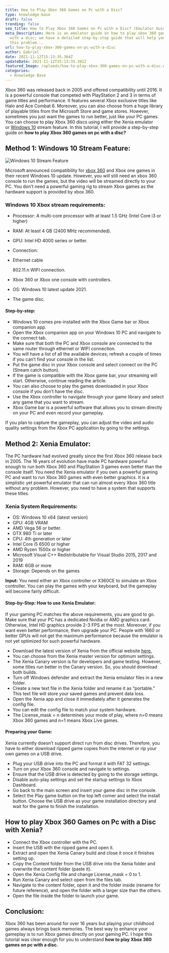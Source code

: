 ```yaml
---
title: How to Play Xbox 360 Games on Pc with a Disc?
type: knowledge-base
draft: false
trending: false
seo_title: How to Play Xbox 360 Games on Pc with a Disc? (Emulator Guide)
meta_Description: Here is an emulator guide on how to play xbox 360 games on pc
  with a disc; we have a detailed step-by-step guide that will help you overcome
  this problem...
url: how-to-play-xbox-360-games-on-pc-with-a-disc
author: Gabriel
date: 2021-11-12T15:13:35.364Z
updateDate: 2021-11-12T15:13:35.381Z
featured_Image: /uploads/how-to-play-xbox-360-games-on-pc-with-a-disc.webp
categories:
  - Knowledge Base
---
```

Xbox 360 was released back in 2005 and offered compatibility until 2016. It is a powerful console that competed with PlayStation 2 and 3 in terms of game titles and performance. It features several Xbox exclusive titles like Halo and Ace Combat 6. Moreover, you can also choose from a huge library of playable titles from the Microsoft Store and game stores. However, sometimes you just want the games to run better, just like your PC games. You can choose to play Xbox 360 discs using either the Xenia emulator or [Windows 10](https://www.microsoft.com/en-gb/software-download/windows10) stream feature. In this tutorial, I will provide a step-by-step guide on **how to play Xbox 360 games on pc with a disc?**

## Method 1: Windows 10 Stream Feature:

![Windows 10 Stream Feature](/uploads/windows-10-stream-feature.webp "Windows 10 Stream Feature")

Microsoft announced compatibility for [xbox 360](https://en.wikipedia.org/wiki/Xbox_360) and Xbox one games in their recent Windows 10 update. However, you will still need an xbox 360 console to run the games, but the video will be streamed directly to your PC. You don’t need a powerful gaming rig to stream Xbox games as the hardware support is provided by xbox 360.

### Windows 10 Xbox stream requirements:

* Processor: A multi-core processor with at least 1.5 GHz (Intel Core i3 or higher)
* RAM: At least 4 GB (2400 MHz recommended).
* GPU: Intel HD 4000 series or better.
* Connection:
* Ethernet cable

  802.11.n WIFI connection.
* Xbox 360 or Xbox one console with controllers.
* OS: Windows 10 latest update 2021.
* The game disc.

#### Step-by-step:

* Windows 10 comes pre-installed with the Xbox Game bar or Xbox companion app.
* Open the Xbox companion app on your Windows 10 PC and navigate to the connect tab.
* Make sure that both the PC and Xbox console are connected to the same router through ethernet or WIFI connection.
* You will have a list of all the available devices; refresh a couple of times if you can’t find your console in the list.
* Put the game disc in your Xbox console and select connect on the PC (Stream catch button).
* If the game is compatible with the Xbox game bar, your streaming will start. Otherwise, continue reading the article.
* You can also choose to play the games downloaded in your Xbox console if you don’t have the disc.
* Use the Xbox controller to navigate through your game library and select any game that you want to stream.
* Xbox Game bar is a powerful software that allows you to stream directly on your PC and even record your gameplay.

If you plan to capture the gameplay, you can adjust the video and audio quality settings from the Xbox PC application by going to the settings.

## Method 2: Xenia Emulator:

The PC hardware had evolved greatly since the first Xbox 360 release back in 2005. The 16 years of evolution have made PC hardware powerful enough to run both Xbox 360 and PlayStation 3 games even better than the console itself. You need the Xenia emulator if you own a powerful gaming PC and want to run Xbox 360 games with even better graphics. It is a simplistic yet powerful emulator that can run almost every Xbox 360 title without any problem. However, you need to have a system that supports these titles.

### Xenia System Requirements:

* OS: Windows 10 x64 (latest version)
* GPU: 4GB VRAM
* AMD Vega 56 or better.
* GTX 980 Ti or later
* CPU: 4th generation or later
* Intel Core i5 6500 or higher
* AMD Ryzen 1500x or higher
* Microsoft Visual C++ Redistributable for Visual Studio 2015, 2017 and 2019
* RAM: 6GB or more
* Storage: Depends on the games

**Input:** You need either an Xbox controller or X360CE to simulate an Xbox controller. You can play the games with your keyboard, but the gameplay will become fairly difficult.

#### Step-by-Step: How to use Xenia Emulator:

If your gaming PC matches the above requirements, you are good to go. Make sure that your PC has a dedicated Nvidia or AMD graphics card. Otherwise, Intel HD graphics provide 2-3 FPS at the most. Moreover, if you want even better performance, then upgrade your PC. People with 1660 or better GPUs will not get the maximum performance because the emulator is not yet optimized for such powerful hardware.

* Download the latest version of Xenia from the official website [here.](https://xenia.jp/download/)
* You can choose from the Xenia master version for optimum settings.
* The Xenia Canary version is for developers and game testing. However, some titles run better in the Canary version. So, you should download both builds.
* Turn off Windows defender and extract the Xenia emulator files in a new folder.
* Create a new text file in the Xenia folder and rename it as “portable.” This text file will store your saved games and prevent data loss.
* Open the Xenia app and close it immediately after it generates the config file.
* You can edit the config file to match your system hardware.
* The License_mask = n determines your mode of play, where n=0 means Xbox 360 games and n=1 means Xbox Live games.

#### Preparing your Game:

Xenia currently doesn’t support direct run from disc drives. Therefore, you have to either download ripped game copies from the internet or rip your own games on a USB drive.

* Plug your USB drive into the PC and format it with FAT 32 settings.
* Turn on your Xbox 360 console and navigate to settings.
* Ensure that the USB drive is detected by going to the storage settings.
* Disable auto-play settings and set the startup settings to Xbox Dashboard.
* Go back to the main screen and insert your game disc in the console.
* Select the Play game button on the top left corner and select the install button. Choose the USB drive as your game installation directory and wait for the game to finish the installation.

## How to play Xbox 360 Games on Pc with a Disc with Xenia?

* Connect the Xbox controller with the PC.
* Insert the USB with the ripped game and open it.
* Extract and open the Xenia Canary build and close it once it finishes setting up.
* Copy the Content folder from the USB drive into the Xenia folder and overwrite the content folder (paste it).
* Open the Xenia Config file and change License_mask = 0 to 1.
* Run Xenia Canary and select open from the files tab.
* Navigate to the content folder, open it and the folder inside (rename for future reference), and open the folder with a larger size than the others.
* Open the file inside the folder to launch your game.

## Conclusion:

Xbox 360 has been around for over 16 years but playing your childhood games always brings back memories. The best way to enhance your gameplay is to run Xbox games directly on your gaming PC. I hope this tutorial was clear enough for you to understand **how to play Xbox 360 games on pc with a disc.**